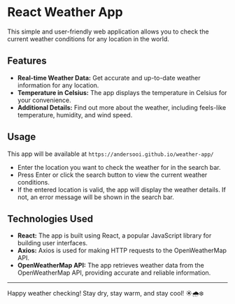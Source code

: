 # React Weather App

 This simple and user-friendly web application allows you to check the current weather conditions for any location in the world.

 ## Features

 - **Real-time Weather Data:** Get accurate and up-to-date weather information for any location.
- **Temperature in Celsius:** The app displays the temperature in Celsius for your convenience.
- **Additional Details:** Find out more about the weather, including feels-like temperature, humidity, and wind speed.

## Usage

This app will be available at `https://andersooi.github.io/weather-app/`

- Enter the location you want to check the weather for in the search bar.
- Press Enter or click the search button to view the current weather conditions.
- If the entered location is valid, the app will display the weather details. If not, an error message will be shown in the search bar.

## Technologies Used

- **React:** The app is built using React, a popular JavaScript library for building user interfaces.
- **Axios:** Axios is used for making HTTP requests to the OpenWeatherMap API.
- **OpenWeatherMap API:** The app retrieves weather data from the OpenWeatherMap API, providing accurate and reliable information.

---

Happy weather checking! Stay dry, stay warm, and stay cool! ☀️🌧️❄️